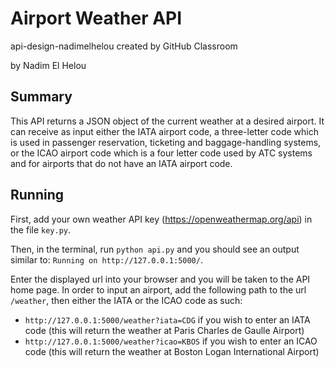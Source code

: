 # Airport Weather API
api-design-nadimelhelou created by GitHub Classroom

by Nadim El Helou

## Summary
This API returns a JSON object of the current weather at a desired airport.
It can receive as input either the IATA airport code, a three-letter code which is used in passenger reservation, ticketing and baggage-handling systems, or the ICAO airport code which is a four letter code used by ATC systems and for airports that do not have an IATA airport code.

## Running
First, add your own weather API key (https://openweathermap.org/api) in the file `key.py`.

Then, in the terminal, run `python api.py` and you should see an output similar to: `Running on http://127.0.0.1:5000/`.

Enter the displayed url into your browser and you will be taken to the API home page. In order to input an airport, add the following path to the url `/weather`, then either the IATA or the ICAO code as such:
* `http://127.0.0.1:5000/weather?iata=CDG` if you wish to enter an IATA code (this will return the weather at Paris Charles de Gaulle Airport)
* `http://127.0.0.1:5000/weather?icao=KBOS` if you wish to enter an ICAO code (this will return the weather at Boston Logan International Airport)
